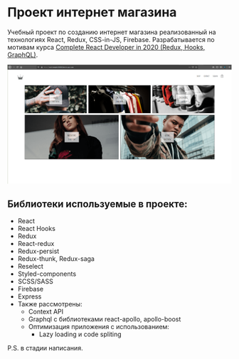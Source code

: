 # Проект интернет магазина

Учебный проект по созданию интернет магазина реализованный на технологиях React, Redux, CSS-in-JS, Firebase.
Разрабатывается по мотивам курса [Complete React Developer in 2020 (Redux, Hooks, GraphQL)][1].

[!["Живой" проект на heroku][3]][2]

## Библиотеки используемые в проекте:

- React
- React Hooks
- Redux
- React-redux
- Redux-persist
- Redux-thunk, Redux-saga
- Reselect
- Styled-components
- SCSS/SASS
- Firebase
- Express
- Также рассмотрены:
  - Context API
  - Graphql с библиотеками react-apollo, apollo-boost
  - Оптимизация приложения с использованием:
    - Lazy loading и code spliting

[1]: https://www.udemy.com/course/complete-react-developer-zero-to-mastery/ 'Курс на Udemy'
[2]: https://vast-temple-83808.herokuapp.com/ 'Проект на heroku'
[3]: https://raw.githubusercontent.com/ottokirik/react-crwn-clothing/master/crwn-clothing.png 'Сайт'

P.S. в стадии написания.
